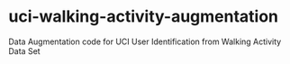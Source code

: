 # uci-walking-activity-augmentation
Data Augmentation code for UCI User Identification from Walking Activity Data Set
